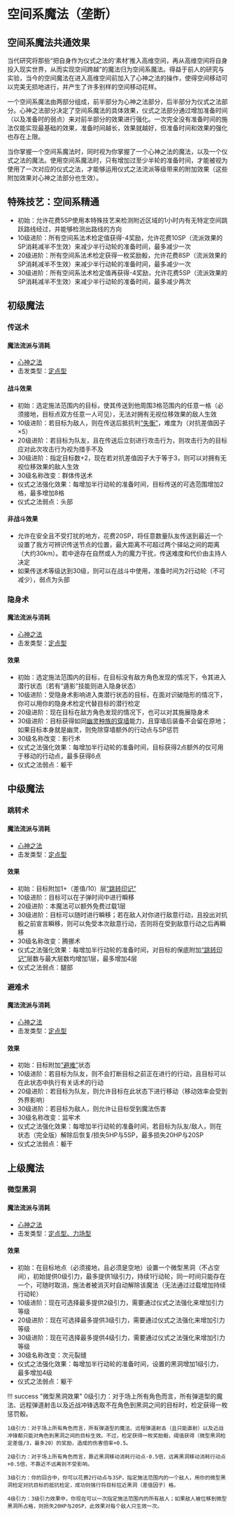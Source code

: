 # 空间系魔法（垄断）

## 空间系魔法共通效果

当代研究将那些“把自身作为仪式之法的‘素材’推入高维空间，再从高维空间将自身投入现实世界，从而实现空间跨越”的魔法归为空间系魔法。得益于前人的研究与实验，当今的空间魔法在进入高维空间前加入了心神之法的操作，使得空间移动可以完美无损地进行，并产生了许多别样的空间移动花样。

一个空间系魔法由两部分组成，前半部分为心神之法部分，后半部分为仪式之法部分。心神之法部分决定了空间系魔法的具体效果，仪式之法部分通过增加准备时间（以及准备时的弱点）来对前半部分的效果进行强化。一次完全没有准备时间的施法仅能实现最基础的效果，准备时间越长，效果就越好，但准备时间和效果的强化也存在上限。

当你掌握一个空间系魔法时，同时视为你掌握了一个心神之法的魔法，以及一个仪式之法的魔法。使用空间系魔法时，只有增加过至少半轮的准备时间，才能被视为使用了一次对应的仪式之法，才能够运用仪式之法流派等级带来的附加效果（这些附加效果对心神之法部分也生效）。

## 特殊技艺：空间系精通

* 初始：允许花费5SP使用本特殊技艺来检测附近区域的1小时内有无特定空间跳跃路线经过，并能够检测出路线的方向
* 10级进阶：所有空间系法术检定值获得-4奖励，允许花费10SP（流派效果的SP消耗减半不生效）来减少半行动轮的准备时间，最多减少一次
* 20级进阶：所有空间系法术检定获得一枚奖励骰，允许花费8SP（流派效果的SP消耗减半不生效）来减少半行动轮的准备时间，最多减少一次
* 30级进阶：所有空间系法术检定值再获得-4奖励，允许花费5SP（流派效果的SP消耗减半不生效）来减少半行动轮的准备时间，最多减少两次

## 初级魔法

### 传送术

#### 魔法流派与消耗

* <a href="/rules/V4.x rules/8·magic/#心神之法" target="_blank">心神之法</a>
* 击发类型：<a href="/rules/V4.x rules/8·magic/#魔法的击发类型" target="_blank">定点型</a>

#### 战斗效果

* 初始：选定施法范围内的目标，使其传送到他周围3格范围内的任意一格（必须接地，目标点双方任意一人可见），无法对拥有无视位移效果的敌人生效
* 10级进阶：若目标为敌人，则在传送后抵抗判<a href="../../../status/normal/#失衡" target="_blank">“失衡”</a>，难度为（对抗差值因子×5）
* 20级进阶：若目标为队友，且在传送后立刻进行攻击行为，则攻击行为的目标应对此次攻击行为视为措手不及
* 30级进阶：指定目标数+2，现在若对抗差值因子大于等于3，则可以对拥有无视位移效果的敌人生效
* 30级名称改变：群体传送术
* 仪式之法强化效果：每增加半行动轮的准备时间，目标传送的可选范围增加2格，最多增加8格
* 仪式之法弱点：头部

#### 非战斗效果

* 允许在安全且不受打扰的地方，花费20SP，将任意数量队友传送到最近一个设置了我方可辨识传送节点的位置，最大距离不可超过两个驿站之间的距离（大约30km）。若中途存在自然或人为的魔力干扰，传送难度和代价由主持人决定
* 如果传送术等级达到30级，则可以在战斗中使用，准备时间为2行动轮（不可减少），弱点为头部

### 隐身术

#### 魔法流派与消耗

* <a href="/rules/V4.x rules/8·magic/#心神之法" target="_blank">心神之法</a>
* 击发类型：<a href="/rules/V4.x rules/8·magic/#魔法的击发类型" target="_blank">定点型</a>

#### 效果

* 初始：选定施法范围内的目标，在目标没有敌方角色发现的情况下，令其进入潜行状态（若有“遁影”技能则进入隐身状态）
* 10级进阶：受隐身术影响进入类潜行状态的目标，在面对识破隐形的情况下，你可以用你的隐身术检定代替目标的潜行检定
* 20级进阶：现在目标在敌方角色发现的情况下，也可以对其施展隐身术
* 30级进阶：目标获得如同<a href="/rules/V4.x rules/extra/Stealth/#幽灵种族的穿墙" target="_blank">幽灵种族的穿墙</a>能力，且穿墙后装备不会留在原地；如果目标本身就是幽灵，则免除穿墙额外的行动点与SP惩罚
* 30级名称改变：影行术
* 仪式之法强化效果：每增加半行动轮的准备时间，目标获得2点额外的仅可用于移动的行动点，最多获得6点
* 仪式之法弱点：躯干

## 中级魔法

### 跳转术

#### 魔法流派与消耗

* <a href="/rules/V4.x rules/8·magic/#心神之法" target="_blank">心神之法</a>
* 击发类型：<a href="/rules/V4.x rules/8·magic/#魔法的击发类型" target="_blank">定点型</a>

#### 效果

* 初始：目标附加1+（差值/10）层<a href="../../../status/mark/#跳转印记" target="_blank">“跳转印记”</a>
* 10级进阶：目标可以在子弹时间中进行瞬移
* 20级进阶：本魔法可以额外免费过载1层
* 30级进阶：目标可以随时进行瞬移；若在敌人对你进行敌意行动，且投出对抗骰之前宣言瞬移，则可以免受本次敌意行动，否则将在受到敌意行动之后再瞬移
* 30级名称改变：腾挪术
* 仪式之法强化效果：每增加半行动轮的准备时间，对目标的保底附加<a href="../../../status/mark/#跳转印记" target="_blank">“跳转印记”</a>层数与最大层数均增加1层，最多增加4层
* 仪式之法弱点：腿部

### 避难术

#### 魔法流派与消耗

* <a href="/rules/V4.x rules/8·magic/#心神之法" target="_blank">心神之法</a>
* 击发类型：<a href="/rules/V4.x rules/8·magic/#魔法的击发类型" target="_blank">定点型</a>

#### 效果

* 初始：目标附加<a href="../../../status/normal/#避难" target="_blank">“避难”</a>状态
* 10级进阶：若目标为队友，则不会打断目标之前正在进行的行动，且目标可以在此状态中执行有关话术的行动
* 20级进阶：若目标为队友，则允许目标在此状态下进行移动（移动效率会受到外界影响）
* 30级进阶：若目标为敌人，则允许让目标受到魔法伤害
* 30级名称改变：监牢术
* 仪式之法强化效果：每增加半行动轮的准备时间，若目标为队友/敌人，则在状态（完全版）解除后恢复/损失5HP与5SP，最多损失20HP与20SP
* 仪式之法弱点：躯干

## 上级魔法

### 微型黑洞

#### 魔法流派与消耗

* <a href="/rules/V4.x rules/8·magic/#心神之法" target="_blank">心神之法</a>
* 击发类型：<a href="/rules/V4.x rules/8·magic/#魔法的击发类型" target="_blank">定点型、力场型</a>

#### 效果

* 初始：在目标地点（必须接地，且必须是空地）设置一个微型黑洞（不占空间），初始提供0级引力，最多提供1级引力，持续1行动轮，同一时间只能存在一个，可随时取消，施法者被消灭时自动解除该魔法（无法通过过载增加持续行动轮）
* 10级进阶：现在可选择最多提供2级引力，需要通过仪式之法强化来增加引力等级
* 20级进阶：现在可选择最多提供3级引力，需要通过仪式之法强化来增加引力等级
* 30级进阶：现在可选择最多提供4级引力，需要通过仪式之法强化来增加引力等级
* 30级名称改变：次元裂缝
* 仪式之法强化效果：每增加半行动轮的准备时间，设置的黑洞增加1级引力，最多增加4级
* 仪式之法弱点：躯干

!!! success "微型黑洞效果"
    0级引力：对于场上所有角色而言，所有弹道型的魔法、远程弹道射击以及近战冲锋选取不在角色到黑洞之间的目标时，检定获得一枚惩罚骰。

    1级引力：对于场上所有角色而言，所有弹道型的魔法、远程弹道射击（且只能直射）以及近战冲锋都只能对角色到黑洞之间的目标生效。不过，检定获得一枚奖励骰，阈值获得（微型黑洞检定差值/3，最多20）的奖励，造成的伤害倍率+0.5。

    2级引力：对于场上所有角色而言，靠近黑洞移动消耗行动点-0.5倍，远离黑洞移动消耗行动点+0.5倍，不靠近不远离则不受影响。

    3级引力：你的回合中，你可以花费2行动点与3SP，指定施法范围内的一个敌人，用你的微型黑洞检定对抗目标的抵抗检定，成功则强行将目标拉近黑洞（差值因子）格。

    4级引力：3级引力效果中，你现在可以一次指定施法范围内的所有敌人；如果敌人被位移到微型黑洞所占格，则损失20HP与20SP，此效果对每个敌人只生效一次。